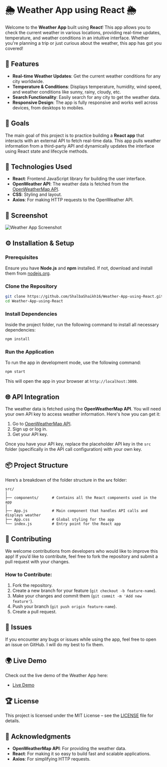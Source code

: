 

# 🌦️ Weather App using React 🌦️

Welcome to the **Weather App** built using **React**! This app allows you to check the current weather in various locations, providing real-time updates, temperature, and weather conditions in an intuitive interface. Whether you're planning a trip or just curious about the weather, this app has got you covered!

## 🚀 Features

- **Real-time Weather Updates**: Get the current weather conditions for any city worldwide.
- **Temperature & Conditions**: Displays temperature, humidity, wind speed, and weather conditions like sunny, rainy, cloudy, etc.
- **Search Functionality**: Easily search for any city to get the weather data.
- **Responsive Design**: The app is fully responsive and works well across devices, from desktops to mobiles.

## 🎯 Goals

The main goal of this project is to practice building a **React app** that interacts with an external API to fetch real-time data. This app pulls weather information from a third-party API and dynamically updates the interface using React state and lifecycle methods.

## 🔧 Technologies Used

- **React**: Frontend JavaScript library for building the user interface.
- **OpenWeather API**: The weather data is fetched from the [OpenWeatherMap API](https://openweathermap.org/api).
- **CSS**: Styling and layout.
- **Axios**: For making HTTP requests to the OpenWeather API.

## 📸 Screenshot

![Weather App Screenshot](https://via.placeholder.com/800x400.png?text=Weather+App+Screenshot)  

## ⚙️ Installation & Setup

### Prerequisites

Ensure you have **Node.js** and **npm** installed. If not, download and install them from [nodejs.org](https://nodejs.org/).

### Clone the Repository

```bash
git clone https://github.com/ShalbaShaikh16/Weather-App-using-React.git
cd Weather-App-using-React
```

### Install Dependencies

Inside the project folder, run the following command to install all necessary dependencies:

```bash
npm install
```

### Run the Application

To run the app in development mode, use the following command:

```bash
npm start
```

This will open the app in your browser at `http://localhost:3000`.

## 🌐 API Integration

The weather data is fetched using the **OpenWeatherMap API**. You will need your own API key to access weather information. Here's how you can get it:

1. Go to [OpenWeatherMap API](https://openweathermap.org/api).
2. Sign up or log in.
3. Get your API key.

Once you have your API key, replace the placeholder API key in the `src` folder (specifically in the API call configuration) with your own key.

## 📦 Project Structure

Here’s a breakdown of the folder structure in the **`src`** folder:

```
src/
│
├── components/      # Contains all the React components used in the app
│
├── App.js           # Main component that handles API calls and displays weather
├── App.css          # Global styling for the app
└── index.js         # Entry point for the React app
```

## 📝 Contributing

We welcome contributions from developers who would like to improve this app! If you’d like to contribute, feel free to fork the repository and submit a pull request with your changes.

### How to Contribute:
1. Fork the repository.
2. Create a new branch for your feature (`git checkout -b feature-name`).
3. Make your changes and commit them (`git commit -m 'Add new feature'`).
4. Push your branch (`git push origin feature-name`).
5. Create a pull request.

## 💬 Issues

If you encounter any bugs or issues while using the app, feel free to open an issue on GitHub. I will do my best to fix them.

## 🌍 Live Demo

Check out the live demo of the Weather App here:

- [Live Demo](#)

## 🏆 License

This project is licensed under the MIT License – see the [LICENSE](LICENSE) file for details.

## 📣 Acknowledgments

- **OpenWeatherMap API**: For providing the weather data.
- **React**: For making it so easy to build fast and scalable applications.
- **Axios**: For simplifying HTTP requests.

